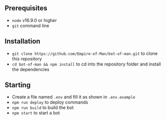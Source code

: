 ## Prerequisites

- `node` v16.9.0 or higher
- `git` command line

## Installation

- `git clone https://github.com/Empire-of-Man/bot-of-man.git` to clone this repository
- `cd bot-of-man && npm install` to cd into the repository folder and install the dependencies

## Starting

- Create a file named `.env` and fill it as shown in `.env.example`
- `npm run deploy` to deploy commands
- `npm run build` to build the bot
- `npm start` to start a bot

